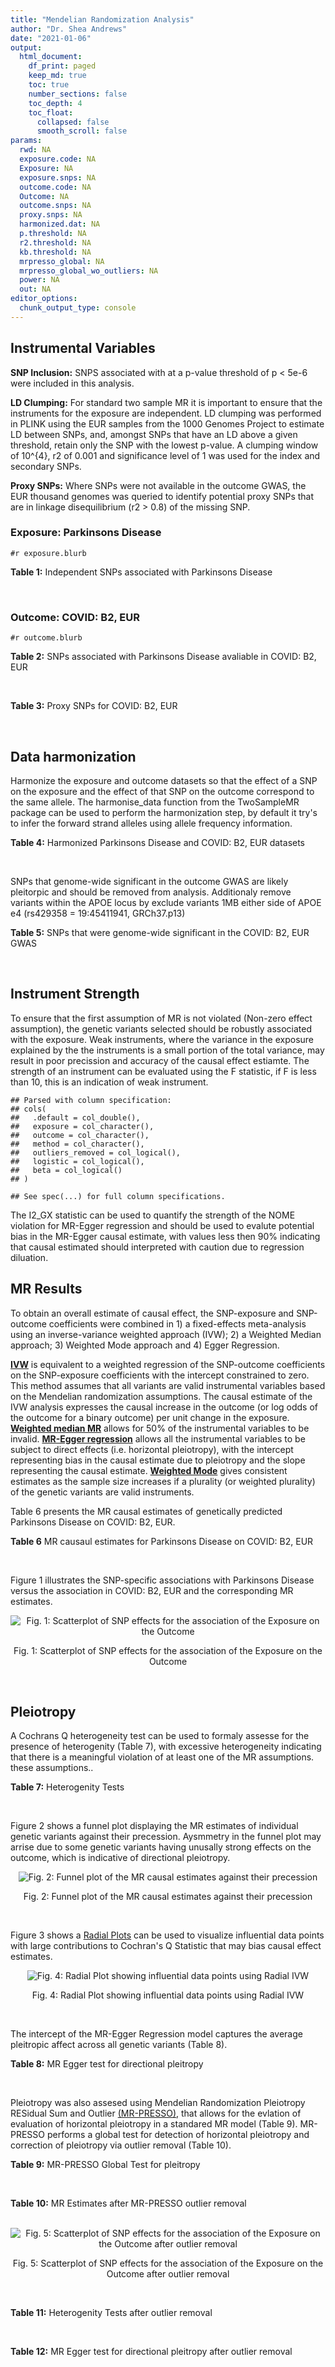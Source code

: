 ```yaml
---
title: "Mendelian Randomization Analysis"
author: "Dr. Shea Andrews"
date: "2021-01-06"
output:
  html_document:
    df_print: paged
    keep_md: true
    toc: true
    number_sections: false
    toc_depth: 4
    toc_float:
      collapsed: false
      smooth_scroll: false
params:
  rwd: NA
  exposure.code: NA
  Exposure: NA
  exposure.snps: NA
  outcome.code: NA
  Outcome: NA
  outcome.snps: NA
  proxy.snps: NA
  harmonized.dat: NA
  p.threshold: NA
  r2.threshold: NA
  kb.threshold: NA
  mrpresso_global: NA
  mrpresso_global_wo_outliers: NA
  power: NA
  out: NA
editor_options:
  chunk_output_type: console
---
```







## Instrumental Variables
**SNP Inclusion:** SNPS associated with at a p-value threshold of p < 5e-6 were included in this analysis.
<br>

**LD Clumping:** For standard two sample MR it is important to ensure that the instruments for the exposure are independent. LD clumping was performed in PLINK using the EUR samples from the 1000 Genomes Project to estimate LD between SNPs, and, amongst SNPs that have an LD above a given threshold, retain only the SNP with the lowest p-value. A clumping window of 10^{4}, r2 of 0.001 and significance level of 1 was used for the index and secondary SNPs.
<br>

**Proxy SNPs:** Where SNPs were not available in the outcome GWAS, the EUR thousand genomes was queried to identify potential proxy SNPs that are in linkage disequilibrium (r2 > 0.8) of the missing SNP.
<br>

### Exposure: Parkinsons Disease
`#r exposure.blurb`
<br>

**Table 1:** Independent SNPs associated with Parkinsons Disease
<div data-pagedtable="false">
  <script data-pagedtable-source type="application/json">
{"columns":[{"label":["SNP"],"name":[1],"type":["chr"],"align":["left"]},{"label":["CHROM"],"name":[2],"type":["dbl"],"align":["right"]},{"label":["POS"],"name":[3],"type":["dbl"],"align":["right"]},{"label":["REF"],"name":[4],"type":["chr"],"align":["left"]},{"label":["ALT"],"name":[5],"type":["chr"],"align":["left"]},{"label":["AF"],"name":[6],"type":["dbl"],"align":["right"]},{"label":["BETA"],"name":[7],"type":["dbl"],"align":["right"]},{"label":["SE"],"name":[8],"type":["dbl"],"align":["right"]},{"label":["Z"],"name":[9],"type":["dbl"],"align":["right"]},{"label":["P"],"name":[10],"type":["dbl"],"align":["right"]},{"label":["N"],"name":[11],"type":["dbl"],"align":["right"]},{"label":["TRAIT"],"name":[12],"type":["chr"],"align":["left"]}],"data":[{"1":"rs111972941","2":"1","3":"4823709","4":"A","5":"G","6":"0.0472","7":"0.2482","8":"0.0514","9":"4.828790","10":"1.375e-06","11":"468692","12":"parkinsons_disease"},{"1":"rs142660239","2":"1","3":"152283742","4":"G","5":"T","6":"0.0191","7":"-0.3772","8":"0.0779","9":"-4.842105","10":"1.283e-06","11":"27693","12":"parkinsons_disease"},{"1":"rs35749011","2":"1","3":"155135036","4":"G","5":"A","6":"0.0191","7":"0.7508","8":"0.0659","9":"11.393020","10":"5.022e-30","11":"482730","12":"parkinsons_disease"},{"1":"rs114797774","2":"1","3":"161468430","4":"C","5":"T","6":"0.0182","7":"0.3901","8":"0.0796","9":"4.900754","10":"9.426e-07","11":"482730","12":"parkinsons_disease"},{"1":"rs823106","2":"1","3":"205656453","4":"G","5":"C","6":"0.8488","7":"-0.1492","8":"0.0239","9":"-6.242678","10":"4.100e-10","11":"482730","12":"parkinsons_disease"},{"1":"rs61835654","2":"1","3":"226983330","4":"T","5":"C","6":"0.2300","7":"0.1032","8":"0.0216","9":"4.777780","10":"1.853e-06","11":"482730","12":"parkinsons_disease"},{"1":"rs112413063","2":"2","3":"29130587","4":"T","5":"C","6":"0.0637","7":"-0.1813","8":"0.0396","9":"-4.578280","10":"4.618e-06","11":"482730","12":"parkinsons_disease"},{"1":"rs73032517","2":"3","3":"18199602","4":"A","5":"G","6":"0.0295","7":"0.2706","8":"0.0558","9":"4.849460","10":"1.267e-06","11":"482730","12":"parkinsons_disease"},{"1":"rs6808178","2":"3","3":"28705690","4":"T","5":"C","6":"0.6228","7":"-0.0864","8":"0.0174","9":"-4.965520","10":"7.199e-07","11":"482730","12":"parkinsons_disease"},{"1":"rs9845968","2":"3","3":"46531144","4":"A","5":"G","6":"0.5157","7":"0.0842","8":"0.0175","9":"4.811430","10":"1.416e-06","11":"482730","12":"parkinsons_disease"},{"1":"rs4488803","2":"3","3":"58218352","4":"G","5":"A","6":"0.3746","7":"-0.1136","8":"0.0199","9":"-5.708543","10":"1.076e-08","11":"482730","12":"parkinsons_disease"},{"1":"rs9840232","2":"3","3":"151052362","4":"C","5":"T","6":"0.1766","7":"0.1157","8":"0.0233","9":"4.965665","10":"6.565e-07","11":"482730","12":"parkinsons_disease"},{"1":"rs34311866","2":"4","3":"951947","4":"T","5":"C","6":"0.1958","7":"0.2272","8":"0.0231","9":"9.835500","10":"7.974e-23","11":"482730","12":"parkinsons_disease"},{"1":"rs4698412","2":"4","3":"15737348","4":"G","5":"A","6":"0.5530","7":"0.1258","8":"0.0168","9":"7.488095","10":"7.049e-14","11":"482730","12":"parkinsons_disease"},{"1":"rs7695720","2":"4","3":"77183300","4":"A","5":"C","6":"0.2091","7":"-0.1255","8":"0.0208","9":"-6.033650","10":"1.528e-09","11":"482730","12":"parkinsons_disease"},{"1":"rs356203","2":"4","3":"90666041","4":"C","5":"T","6":"0.6169","7":"-0.2398","8":"0.0178","9":"-13.471910","10":"3.007e-41","11":"482730","12":"parkinsons_disease"},{"1":"rs75646569","2":"5","3":"60345424","4":"T","5":"G","6":"0.1117","7":"0.1916","8":"0.0266","9":"7.203010","10":"5.618e-13","11":"482730","12":"parkinsons_disease"},{"1":"rs4836108","2":"5","3":"124010261","4":"G","5":"A","6":"0.4795","7":"0.1094","8":"0.0225","9":"4.862222","10":"1.198e-06","11":"468692","12":"parkinsons_disease"},{"1":"rs35265698","2":"6","3":"32561334","4":"C","5":"G","6":"0.1547","7":"-0.2000","8":"0.0303","9":"-6.600660","10":"3.927e-11","11":"480593","12":"parkinsons_disease"},{"1":"rs41286192","2":"6","3":"133118216","4":"A","5":"G","6":"0.0308","7":"0.3164","8":"0.0670","9":"4.722390","10":"2.298e-06","11":"469486","12":"parkinsons_disease"},{"1":"rs858295","2":"7","3":"23245569","4":"A","5":"G","6":"0.3947","7":"-0.1039","8":"0.0176","9":"-5.903410","10":"3.831e-09","11":"482730","12":"parkinsons_disease"},{"1":"rs2949760","2":"7","3":"143210952","4":"G","5":"A","6":"0.3649","7":"0.0915","8":"0.0193","9":"4.740933","10":"1.998e-06","11":"482730","12":"parkinsons_disease"},{"1":"rs182621729","2":"7","3":"152417849","4":"C","5":"T","6":"0.0289","7":"0.3083","8":"0.0633","9":"4.870458","10":"1.113e-06","11":"480593","12":"parkinsons_disease"},{"1":"rs7818035","2":"8","3":"11328236","4":"G","5":"A","6":"0.0126","7":"-0.6930","8":"0.1429","9":"-4.849545","10":"1.244e-06","11":"13655","12":"parkinsons_disease"},{"1":"rs620490","2":"8","3":"16697579","4":"T","5":"G","6":"0.2762","7":"-0.1174","8":"0.0190","9":"-6.178950","10":"6.456e-10","11":"482730","12":"parkinsons_disease"},{"1":"rs2208485","2":"9","3":"17599212","4":"G","5":"A","6":"0.4150","7":"-0.0936","8":"0.0182","9":"-5.142857","10":"2.652e-07","11":"482730","12":"parkinsons_disease"},{"1":"rs10756905","2":"9","3":"17726888","4":"C","5":"T","6":"0.2409","7":"0.1011","8":"0.0196","9":"5.158163","10":"2.456e-07","11":"482730","12":"parkinsons_disease"},{"1":"rs144814361","2":"10","3":"121410917","4":"C","5":"T","6":"0.0174","7":"0.4411","8":"0.0680","9":"6.486765","10":"9.065e-11","11":"482730","12":"parkinsons_disease"},{"1":"rs10766301","2":"11","3":"16217413","4":"C","5":"T","6":"0.4104","7":"0.0907","8":"0.0192","9":"4.723958","10":"2.205e-06","11":"482730","12":"parkinsons_disease"},{"1":"rs28370649","2":"12","3":"40399149","4":"A","5":"G","6":"0.0272","7":"0.2836","8":"0.0547","9":"5.184640","10":"2.203e-07","11":"482730","12":"parkinsons_disease"},{"1":"rs75505347","2":"12","3":"40885549","4":"C","5":"T","6":"0.0195","7":"0.3917","8":"0.0674","9":"5.811573","10":"6.117e-09","11":"482730","12":"parkinsons_disease"},{"1":"rs79436216","2":"12","3":"64263528","4":"A","5":"G","6":"0.0351","7":"0.2816","8":"0.0603","9":"4.669980","10":"3.022e-06","11":"468692","12":"parkinsons_disease"},{"1":"rs10847864","2":"12","3":"123326598","4":"G","5":"T","6":"0.3625","7":"0.1274","8":"0.0179","9":"7.117318","10":"9.812e-13","11":"482730","12":"parkinsons_disease"},{"1":"rs4774417","2":"15","3":"61993702","4":"G","5":"A","6":"0.7397","7":"0.1052","8":"0.0192","9":"5.479167","10":"4.626e-08","11":"482730","12":"parkinsons_disease"},{"1":"rs12934900","2":"16","3":"30923602","4":"A","5":"T","6":"0.6571","7":"0.1215","8":"0.0184","9":"6.603260","10":"4.331e-11","11":"482730","12":"parkinsons_disease"},{"1":"rs12929797","2":"16","3":"52632944","4":"C","5":"T","6":"0.4285","7":"0.0820","8":"0.0170","9":"4.823529","10":"1.320e-06","11":"482730","12":"parkinsons_disease"},{"1":"rs34679758","2":"16","3":"71995427","4":"A","5":"G","6":"0.1216","7":"-0.1275","8":"0.0259","9":"-4.922780","10":"8.715e-07","11":"482730","12":"parkinsons_disease"},{"1":"rs4566208","2":"17","3":"16010920","4":"A","5":"G","6":"0.5659","7":"-0.0957","8":"0.0174","9":"-5.500000","10":"3.884e-08","11":"482730","12":"parkinsons_disease"},{"1":"rs58879558","2":"17","3":"44095467","4":"T","5":"C","6":"0.2229","7":"-0.2383","8":"0.0250","9":"-9.532000","10":"1.363e-21","11":"482730","12":"parkinsons_disease"},{"1":"rs847685","2":"17","3":"48200834","4":"G","5":"C","6":"0.2028","7":"-0.1483","8":"0.0293","9":"-5.061433","10":"3.983e-07","11":"468692","12":"parkinsons_disease"},{"1":"rs8080714","2":"17","3":"66272177","4":"T","5":"C","6":"0.3481","7":"-0.1016","8":"0.0208","9":"-4.884620","10":"1.029e-06","11":"480593","12":"parkinsons_disease"},{"1":"rs4588066","2":"18","3":"40672964","4":"G","5":"A","6":"0.3260","7":"0.1046","8":"0.0178","9":"5.876404","10":"4.453e-09","11":"482730","12":"parkinsons_disease"},{"1":"rs145217940","2":"18","3":"69621445","4":"T","5":"A","6":"0.0199","7":"0.4186","8":"0.0852","9":"4.913146","10":"8.909e-07","11":"468692","12":"parkinsons_disease"},{"1":"rs2295547","2":"20","3":"3172246","4":"A","5":"C","6":"0.3200","7":"-0.0894","8":"0.0182","9":"-4.912090","10":"8.768e-07","11":"482730","12":"parkinsons_disease"},{"1":"rs4810686","2":"20","3":"46408844","4":"C","5":"T","6":"0.5629","7":"0.0949","8":"0.0187","9":"5.074866","10":"3.697e-07","11":"482730","12":"parkinsons_disease"},{"1":"rs2248244","2":"21","3":"38852361","4":"G","5":"A","6":"0.2898","7":"0.1001","8":"0.0211","9":"4.744076","10":"2.005e-06","11":"482730","12":"parkinsons_disease"}],"options":{"columns":{"min":{},"max":[10]},"rows":{"min":[10],"max":[10]},"pages":{}}}
  </script>
</div>
<br>

### Outcome: COVID: B2, EUR
`#r outcome.blurb`
<br>

**Table 2:** SNPs associated with Parkinsons Disease avaliable in COVID: B2, EUR
<div data-pagedtable="false">
  <script data-pagedtable-source type="application/json">
{"columns":[{"label":["SNP"],"name":[1],"type":["chr"],"align":["left"]},{"label":["CHROM"],"name":[2],"type":["dbl"],"align":["right"]},{"label":["POS"],"name":[3],"type":["dbl"],"align":["right"]},{"label":["REF"],"name":[4],"type":["chr"],"align":["left"]},{"label":["ALT"],"name":[5],"type":["chr"],"align":["left"]},{"label":["AF"],"name":[6],"type":["dbl"],"align":["right"]},{"label":["BETA"],"name":[7],"type":["dbl"],"align":["right"]},{"label":["SE"],"name":[8],"type":["dbl"],"align":["right"]},{"label":["Z"],"name":[9],"type":["dbl"],"align":["right"]},{"label":["P"],"name":[10],"type":["dbl"],"align":["right"]},{"label":["N"],"name":[11],"type":["dbl"],"align":["right"]},{"label":["TRAIT"],"name":[12],"type":["chr"],"align":["left"]}],"data":[{"1":"rs111972941","2":"1","3":"4823709","4":"A","5":"G","6":"0.05055","7":"0.0185410","8":"0.045328","9":"0.40904077","10":"6.825e-01","11":"1877421","12":"COVID_B2__EUR"},{"1":"rs142660239","2":"1","3":"152283742","4":"G","5":"T","6":"0.02283","7":"-0.0614550","8":"0.085809","9":"-0.71618362","10":"4.739e-01","11":"1856612","12":"COVID_B2__EUR"},{"1":"rs35749011","2":"1","3":"155135036","4":"G","5":"A","6":"0.01338","7":"0.0111360","8":"0.086834","9":"0.12824470","10":"8.980e-01","11":"1622554","12":"COVID_B2__EUR"},{"1":"rs114797774","2":"1","3":"161468430","4":"C","5":"T","6":"0.02117","7":"-0.0655350","8":"0.082949","9":"-0.79006377","10":"4.295e-01","11":"1579092","12":"COVID_B2__EUR"},{"1":"rs823106","2":"1","3":"205656453","4":"G","5":"C","6":"0.86350","7":"-0.0326530","8":"0.024407","9":"-1.33785389","10":"1.810e-01","11":"1887477","12":"COVID_B2__EUR"},{"1":"rs61835654","2":"1","3":"226983330","4":"T","5":"C","6":"0.21080","7":"0.0305850","8":"0.023927","9":"1.27826305","10":"2.012e-01","11":"1636094","12":"COVID_B2__EUR"},{"1":"rs112413063","2":"2","3":"29130587","4":"T","5":"C","6":"0.06757","7":"-0.0524530","8":"0.037002","9":"-1.41757202","10":"1.563e-01","11":"1887477","12":"COVID_B2__EUR"},{"1":"rs73032517","2":"3","3":"18199602","4":"A","5":"G","6":"0.03808","7":"-0.0209480","8":"0.053760","9":"-0.38965774","10":"6.968e-01","11":"1884262","12":"COVID_B2__EUR"},{"1":"rs6808178","2":"3","3":"28705690","4":"T","5":"C","6":"0.60700","7":"-0.0172250","8":"0.020413","9":"-0.84382501","10":"3.988e-01","11":"1874805","12":"COVID_B2__EUR"},{"1":"rs9845968","2":"3","3":"46531144","4":"A","5":"G","6":"0.54060","7":"0.0392970","8":"0.017575","9":"2.23596017","10":"2.535e-02","11":"1886864","12":"COVID_B2__EUR"},{"1":"rs4488803","2":"3","3":"58218352","4":"G","5":"A","6":"0.40440","7":"0.0097754","8":"0.019801","9":"0.49368214","10":"6.215e-01","11":"1876800","12":"COVID_B2__EUR"},{"1":"rs9840232","2":"3","3":"151052362","4":"C","5":"T","6":"0.16890","7":"0.0233240","8":"0.023071","9":"1.01096615","10":"3.120e-01","11":"1887477","12":"COVID_B2__EUR"},{"1":"rs34311866","2":"4","3":"951947","4":"T","5":"C","6":"0.19460","7":"0.0389630","8":"0.022932","9":"1.69906681","10":"8.931e-02","11":"1887477","12":"COVID_B2__EUR"},{"1":"rs4698412","2":"4","3":"15737348","4":"G","5":"A","6":"0.55290","7":"0.0057730","8":"0.017627","9":"0.32750894","10":"7.433e-01","11":"1886856","12":"COVID_B2__EUR"},{"1":"rs7695720","2":"4","3":"77183300","4":"A","5":"C","6":"0.20840","7":"-0.0599360","8":"0.023811","9":"-2.51715594","10":"1.183e-02","11":"1876808","12":"COVID_B2__EUR"},{"1":"rs356203","2":"4","3":"90666041","4":"C","5":"T","6":"0.63270","7":"0.0064944","8":"0.018109","9":"0.35862831","10":"7.199e-01","11":"1886864","12":"COVID_B2__EUR"},{"1":"rs75646569","2":"5","3":"60345424","4":"T","5":"G","6":"0.10590","7":"0.0099916","8":"0.028058","9":"0.35610521","10":"7.218e-01","11":"1887477","12":"COVID_B2__EUR"},{"1":"rs4836108","2":"5","3":"124010261","4":"G","5":"A","6":"0.48540","7":"0.0029095","8":"0.019426","9":"0.14977350","10":"8.809e-01","11":"1876800","12":"COVID_B2__EUR"},{"1":"rs35265698","2":"6","3":"32561334","4":"C","5":"G","6":"0.17170","7":"-0.0489400","8":"0.024439","9":"-2.00253693","10":"4.523e-02","11":"1691048","12":"COVID_B2__EUR"},{"1":"rs41286192","2":"6","3":"133118216","4":"A","5":"G","6":"0.03262","7":"-0.0050638","8":"0.051295","9":"-0.09871917","10":"9.214e-01","11":"1887477","12":"COVID_B2__EUR"},{"1":"rs858295","2":"7","3":"23245569","4":"A","5":"G","6":"0.39270","7":"-0.0072670","8":"0.017991","9":"-0.40392418","10":"6.863e-01","11":"1886856","12":"COVID_B2__EUR"},{"1":"rs2949760","2":"7","3":"143210952","4":"G","5":"A","6":"0.33290","7":"-0.0154960","8":"0.018983","9":"-0.81630933","10":"4.143e-01","11":"1884240","12":"COVID_B2__EUR"},{"1":"rs182621729","2":"7","3":"152417849","4":"C","5":"T","6":"0.02516","7":"-0.0067451","8":"0.054833","9":"-0.12301169","10":"9.021e-01","11":"1613066","12":"COVID_B2__EUR"},{"1":"rs7818035","2":"8","3":"11328236","4":"G","5":"A","6":"0.01094","7":"0.2549800","8":"0.102810","9":"2.48010894","10":"1.314e-02","11":"1869188","12":"COVID_B2__EUR"},{"1":"rs620490","2":"8","3":"16697579","4":"T","5":"G","6":"0.29150","7":"-0.0193390","8":"0.019639","9":"-0.98472427","10":"3.248e-01","11":"1886243","12":"COVID_B2__EUR"},{"1":"rs2208485","2":"9","3":"17599212","4":"G","5":"A","6":"0.41670","7":"-0.0335210","8":"0.019729","9":"-1.69907243","10":"8.930e-02","11":"1876800","12":"COVID_B2__EUR"},{"1":"rs10756905","2":"9","3":"17726888","4":"C","5":"T","6":"0.24220","7":"-0.0351750","8":"0.021108","9":"-1.66642979","10":"9.563e-02","11":"1869262","12":"COVID_B2__EUR"},{"1":"rs144814361","2":"10","3":"121410917","4":"C","5":"T","6":"0.01592","7":"-0.0808550","8":"0.084100","9":"-0.96141498","10":"3.363e-01","11":"1855024","12":"COVID_B2__EUR"},{"1":"rs10766301","2":"11","3":"16217413","4":"C","5":"T","6":"0.42430","7":"-0.0068424","8":"0.020612","9":"-0.33196196","10":"7.399e-01","11":"1873571","12":"COVID_B2__EUR"},{"1":"rs28370649","2":"12","3":"40399149","4":"A","5":"G","6":"0.01799","7":"0.0031598","8":"0.060515","9":"0.05221515","10":"9.584e-01","11":"1884875","12":"COVID_B2__EUR"},{"1":"rs75505347","2":"12","3":"40885549","4":"C","5":"T","6":"0.01889","7":"0.0380910","8":"0.064221","9":"0.59312374","10":"5.531e-01","11":"1886864","12":"COVID_B2__EUR"},{"1":"rs79436216","2":"12","3":"64263528","4":"A","5":"G","6":"0.03519","7":"-0.0874140","8":"0.054322","9":"-1.60918228","10":"1.076e-01","11":"1876800","12":"COVID_B2__EUR"},{"1":"rs10847864","2":"12","3":"123326598","4":"G","5":"T","6":"0.33920","7":"0.0045924","8":"0.022641","9":"0.20283556","10":"8.393e-01","11":"1582179","12":"COVID_B2__EUR"},{"1":"rs4774417","2":"15","3":"61993702","4":"G","5":"A","6":"0.70880","7":"0.0210650","8":"0.022240","9":"0.94716727","10":"3.435e-01","11":"1874805","12":"COVID_B2__EUR"},{"1":"rs12934900","2":"16","3":"30923602","4":"A","5":"T","6":"0.63320","7":"0.0040067","8":"0.019949","9":"0.20084716","10":"8.408e-01","11":"1877421","12":"COVID_B2__EUR"},{"1":"rs12929797","2":"16","3":"52632944","4":"C","5":"T","6":"0.40290","7":"-0.0277070","8":"0.018168","9":"-1.52504403","10":"1.272e-01","11":"1884861","12":"COVID_B2__EUR"},{"1":"rs34679758","2":"16","3":"71995427","4":"A","5":"G","6":"0.11590","7":"0.0152040","8":"0.027020","9":"0.56269430","10":"5.736e-01","11":"1887477","12":"COVID_B2__EUR"},{"1":"rs4566208","2":"17","3":"16010920","4":"A","5":"G","6":"0.55460","7":"0.0278890","8":"0.019047","9":"1.46422009","10":"1.431e-01","11":"1203832","12":"COVID_B2__EUR"},{"1":"rs58879558","2":"17","3":"44095467","4":"T","5":"C","6":"0.21360","7":"-0.1049800","8":"0.020966","9":"-5.00715444","10":"5.525e-07","11":"1648766","12":"COVID_B2__EUR"},{"1":"rs847685","2":"17","3":"48200834","4":"G","5":"C","6":"0.20200","7":"0.0335970","8":"0.024164","9":"1.39037411","10":"1.644e-01","11":"1876800","12":"COVID_B2__EUR"},{"1":"rs8080714","2":"17","3":"66272177","4":"T","5":"C","6":"0.33650","7":"0.0077379","8":"0.020201","9":"0.38304539","10":"7.017e-01","11":"1876800","12":"COVID_B2__EUR"},{"1":"rs4588066","2":"18","3":"40672964","4":"G","5":"A","6":"0.33040","7":"-0.0135260","8":"0.018646","9":"-0.72541028","10":"4.682e-01","11":"1887477","12":"COVID_B2__EUR"},{"1":"rs145217940","2":"18","3":"69621445","4":"T","5":"A","6":"0.01776","7":"-0.0774560","8":"0.071053","9":"-1.09011583","10":"2.757e-01","11":"1875287","12":"COVID_B2__EUR"},{"1":"rs2295547","2":"20","3":"3172246","4":"A","5":"C","6":"0.31650","7":"0.0145750","8":"0.022825","9":"0.63855422","10":"5.231e-01","11":"1584795","12":"COVID_B2__EUR"},{"1":"rs4810686","2":"20","3":"46408844","4":"C","5":"T","6":"0.55570","7":"0.0094557","8":"0.019592","9":"0.48263067","10":"6.294e-01","11":"1876800","12":"COVID_B2__EUR"},{"1":"rs2248244","2":"21","3":"38852361","4":"G","5":"A","6":"0.29240","7":"0.0260970","8":"0.020203","9":"1.29173885","10":"1.965e-01","11":"1884240","12":"COVID_B2__EUR"}],"options":{"columns":{"min":{},"max":[10]},"rows":{"min":[10],"max":[10]},"pages":{}}}
  </script>
</div>
<br>

**Table 3:** Proxy SNPs for COVID: B2, EUR
<div data-pagedtable="false">
  <script data-pagedtable-source type="application/json">
{"columns":[{"label":["proxy.outcome"],"name":[1],"type":["lgl"],"align":["right"]},{"label":["target_snp"],"name":[2],"type":["lgl"],"align":["right"]},{"label":["proxy_snp"],"name":[3],"type":["lgl"],"align":["right"]},{"label":["ld.r2"],"name":[4],"type":["lgl"],"align":["right"]},{"label":["Dprime"],"name":[5],"type":["lgl"],"align":["right"]},{"label":["ref.proxy"],"name":[6],"type":["lgl"],"align":["right"]},{"label":["alt.proxy"],"name":[7],"type":["lgl"],"align":["right"]},{"label":["CHROM"],"name":[8],"type":["lgl"],"align":["right"]},{"label":["POS"],"name":[9],"type":["lgl"],"align":["right"]},{"label":["ALT.proxy"],"name":[10],"type":["lgl"],"align":["right"]},{"label":["REF.proxy"],"name":[11],"type":["lgl"],"align":["right"]},{"label":["AF"],"name":[12],"type":["lgl"],"align":["right"]},{"label":["BETA"],"name":[13],"type":["lgl"],"align":["right"]},{"label":["SE"],"name":[14],"type":["lgl"],"align":["right"]},{"label":["P"],"name":[15],"type":["lgl"],"align":["right"]},{"label":["N"],"name":[16],"type":["lgl"],"align":["right"]},{"label":["ref"],"name":[17],"type":["lgl"],"align":["right"]},{"label":["alt"],"name":[18],"type":["lgl"],"align":["right"]},{"label":["ALT"],"name":[19],"type":["lgl"],"align":["right"]},{"label":["REF"],"name":[20],"type":["lgl"],"align":["right"]},{"label":["PHASE"],"name":[21],"type":["lgl"],"align":["right"]}],"data":[{"1":"NA","2":"NA","3":"NA","4":"NA","5":"NA","6":"NA","7":"NA","8":"NA","9":"NA","10":"NA","11":"NA","12":"NA","13":"NA","14":"NA","15":"NA","16":"NA","17":"NA","18":"NA","19":"NA","20":"NA","21":"NA"}],"options":{"columns":{"min":{},"max":[10]},"rows":{"min":[10],"max":[10]},"pages":{}}}
  </script>
</div>
<br>

## Data harmonization
Harmonize the exposure and outcome datasets so that the effect of a SNP on the exposure and the effect of that SNP on the outcome correspond to the same allele. The harmonise_data function from the TwoSampleMR package can be used to perform the harmonization step, by default it try's to infer the forward strand alleles using allele frequency information.
<br>

**Table 4:** Harmonized Parkinsons Disease and COVID: B2, EUR datasets
<div data-pagedtable="false">
  <script data-pagedtable-source type="application/json">
{"columns":[{"label":["SNP"],"name":[1],"type":["chr"],"align":["left"]},{"label":["effect_allele.exposure"],"name":[2],"type":["chr"],"align":["left"]},{"label":["other_allele.exposure"],"name":[3],"type":["chr"],"align":["left"]},{"label":["effect_allele.outcome"],"name":[4],"type":["chr"],"align":["left"]},{"label":["other_allele.outcome"],"name":[5],"type":["chr"],"align":["left"]},{"label":["beta.exposure"],"name":[6],"type":["dbl"],"align":["right"]},{"label":["beta.outcome"],"name":[7],"type":["dbl"],"align":["right"]},{"label":["eaf.exposure"],"name":[8],"type":["dbl"],"align":["right"]},{"label":["eaf.outcome"],"name":[9],"type":["dbl"],"align":["right"]},{"label":["remove"],"name":[10],"type":["lgl"],"align":["right"]},{"label":["palindromic"],"name":[11],"type":["lgl"],"align":["right"]},{"label":["ambiguous"],"name":[12],"type":["lgl"],"align":["right"]},{"label":["id.outcome"],"name":[13],"type":["chr"],"align":["left"]},{"label":["chr.outcome"],"name":[14],"type":["dbl"],"align":["right"]},{"label":["pos.outcome"],"name":[15],"type":["dbl"],"align":["right"]},{"label":["se.outcome"],"name":[16],"type":["dbl"],"align":["right"]},{"label":["z.outcome"],"name":[17],"type":["dbl"],"align":["right"]},{"label":["pval.outcome"],"name":[18],"type":["dbl"],"align":["right"]},{"label":["samplesize.outcome"],"name":[19],"type":["dbl"],"align":["right"]},{"label":["outcome"],"name":[20],"type":["chr"],"align":["left"]},{"label":["mr_keep.outcome"],"name":[21],"type":["lgl"],"align":["right"]},{"label":["pval_origin.outcome"],"name":[22],"type":["chr"],"align":["left"]},{"label":["chr.exposure"],"name":[23],"type":["dbl"],"align":["right"]},{"label":["pos.exposure"],"name":[24],"type":["dbl"],"align":["right"]},{"label":["se.exposure"],"name":[25],"type":["dbl"],"align":["right"]},{"label":["z.exposure"],"name":[26],"type":["dbl"],"align":["right"]},{"label":["pval.exposure"],"name":[27],"type":["dbl"],"align":["right"]},{"label":["samplesize.exposure"],"name":[28],"type":["dbl"],"align":["right"]},{"label":["exposure"],"name":[29],"type":["chr"],"align":["left"]},{"label":["mr_keep.exposure"],"name":[30],"type":["lgl"],"align":["right"]},{"label":["pval_origin.exposure"],"name":[31],"type":["chr"],"align":["left"]},{"label":["id.exposure"],"name":[32],"type":["chr"],"align":["left"]},{"label":["action"],"name":[33],"type":["dbl"],"align":["right"]},{"label":["mr_keep"],"name":[34],"type":["lgl"],"align":["right"]},{"label":["pt"],"name":[35],"type":["dbl"],"align":["right"]},{"label":["pleitropy_keep"],"name":[36],"type":["lgl"],"align":["right"]},{"label":["mrpresso_RSSobs"],"name":[37],"type":["dbl"],"align":["right"]},{"label":["mrpresso_pval"],"name":[38],"type":["chr"],"align":["left"]},{"label":["mrpresso_keep"],"name":[39],"type":["lgl"],"align":["right"]}],"data":[{"1":"rs10756905","2":"T","3":"C","4":"T","5":"C","6":"0.1011","7":"-0.0351750","8":"0.2409","9":"0.24220","10":"FALSE","11":"FALSE","12":"FALSE","13":"flik1a","14":"9","15":"17726888","16":"0.021108","17":"-1.66642979","18":"9.563e-02","19":"1869262","20":"covidhgi2020B2v5alleur","21":"TRUE","22":"reported","23":"9","24":"17726888","25":"0.0196","26":"5.158163","27":"2.456e-07","28":"482730","29":"Nalls2019pd","30":"TRUE","31":"reported","32":"93gfbZ","33":"2","34":"TRUE","35":"5e-06","36":"TRUE","37":"1.697531e-03","38":"1","39":"TRUE"},{"1":"rs10766301","2":"T","3":"C","4":"T","5":"C","6":"0.0907","7":"-0.0068424","8":"0.4104","9":"0.42430","10":"FALSE","11":"FALSE","12":"FALSE","13":"flik1a","14":"11","15":"16217413","16":"0.020612","17":"-0.33196196","18":"7.399e-01","19":"1873571","20":"covidhgi2020B2v5alleur","21":"TRUE","22":"reported","23":"11","24":"16217413","25":"0.0192","26":"4.723958","27":"2.205e-06","28":"482730","29":"Nalls2019pd","30":"TRUE","31":"reported","32":"93gfbZ","33":"2","34":"TRUE","35":"5e-06","36":"TRUE","37":"1.413313e-04","38":"1","39":"TRUE"},{"1":"rs10847864","2":"T","3":"G","4":"T","5":"G","6":"0.1274","7":"0.0045924","8":"0.3625","9":"0.33920","10":"FALSE","11":"FALSE","12":"FALSE","13":"flik1a","14":"12","15":"123326598","16":"0.022641","17":"0.20283556","18":"8.393e-01","19":"1582179","20":"covidhgi2020B2v5alleur","21":"TRUE","22":"reported","23":"12","24":"123326598","25":"0.0179","26":"7.117318","27":"9.812e-13","28":"482730","29":"Nalls2019pd","30":"TRUE","31":"reported","32":"93gfbZ","33":"2","34":"TRUE","35":"5e-06","36":"TRUE","37":"5.522538e-06","38":"1","39":"TRUE"},{"1":"rs111972941","2":"G","3":"A","4":"G","5":"A","6":"0.2482","7":"0.0185410","8":"0.0472","9":"0.05055","10":"FALSE","11":"FALSE","12":"FALSE","13":"flik1a","14":"1","15":"4823709","16":"0.045328","17":"0.40904077","18":"6.825e-01","19":"1877421","20":"covidhgi2020B2v5alleur","21":"TRUE","22":"reported","23":"1","24":"4823709","25":"0.0514","26":"4.828790","27":"1.375e-06","28":"468692","29":"Nalls2019pd","30":"TRUE","31":"reported","32":"93gfbZ","33":"2","34":"TRUE","35":"5e-06","36":"TRUE","37":"2.694830e-05","38":"1","39":"TRUE"},{"1":"rs112413063","2":"C","3":"T","4":"C","5":"T","6":"-0.1813","7":"-0.0524530","8":"0.0637","9":"0.06757","10":"FALSE","11":"FALSE","12":"FALSE","13":"flik1a","14":"2","15":"29130587","16":"0.037002","17":"-1.41757202","18":"1.563e-01","19":"1887477","20":"covidhgi2020B2v5alleur","21":"TRUE","22":"reported","23":"2","24":"29130587","25":"0.0396","26":"-4.578280","27":"4.618e-06","28":"482730","29":"Nalls2019pd","30":"TRUE","31":"reported","32":"93gfbZ","33":"2","34":"TRUE","35":"5e-06","36":"TRUE","37":"1.869757e-03","38":"1","39":"TRUE"},{"1":"rs114797774","2":"T","3":"C","4":"T","5":"C","6":"0.3901","7":"-0.0655350","8":"0.0182","9":"0.02117","10":"FALSE","11":"FALSE","12":"FALSE","13":"flik1a","14":"1","15":"161468430","16":"0.082949","17":"-0.79006377","18":"4.295e-01","19":"1579092","20":"covidhgi2020B2v5alleur","21":"TRUE","22":"reported","23":"1","24":"161468430","25":"0.0796","26":"4.900754","27":"9.426e-07","28":"482730","29":"Nalls2019pd","30":"TRUE","31":"reported","32":"93gfbZ","33":"2","34":"TRUE","35":"5e-06","36":"TRUE","37":"7.707505e-03","38":"1","39":"TRUE"},{"1":"rs12929797","2":"T","3":"C","4":"T","5":"C","6":"0.0820","7":"-0.0277070","8":"0.4285","9":"0.40290","10":"FALSE","11":"FALSE","12":"FALSE","13":"flik1a","14":"16","15":"52632944","16":"0.018168","17":"-1.52504403","18":"1.272e-01","19":"1884861","20":"covidhgi2020B2v5alleur","21":"TRUE","22":"reported","23":"16","24":"52632944","25":"0.0170","26":"4.823529","27":"1.320e-06","28":"482730","29":"Nalls2019pd","30":"TRUE","31":"reported","32":"93gfbZ","33":"2","34":"TRUE","35":"5e-06","36":"TRUE","37":"1.058465e-03","38":"1","39":"TRUE"},{"1":"rs12934900","2":"T","3":"A","4":"T","5":"A","6":"0.1215","7":"0.0040067","8":"0.6571","9":"0.63320","10":"FALSE","11":"TRUE","12":"FALSE","13":"flik1a","14":"16","15":"30923602","16":"0.019949","17":"0.20084716","18":"8.408e-01","19":"1877421","20":"covidhgi2020B2v5alleur","21":"TRUE","22":"reported","23":"16","24":"30923602","25":"0.0184","26":"6.603260","27":"4.331e-11","28":"482730","29":"Nalls2019pd","30":"TRUE","31":"reported","32":"93gfbZ","33":"2","34":"TRUE","35":"5e-06","36":"TRUE","37":"6.915357e-06","38":"1","39":"TRUE"},{"1":"rs142660239","2":"T","3":"G","4":"T","5":"G","6":"-0.3772","7":"-0.0614550","8":"0.0191","9":"0.02283","10":"FALSE","11":"FALSE","12":"FALSE","13":"flik1a","14":"1","15":"152283742","16":"0.085809","17":"-0.71618362","18":"4.739e-01","19":"1856612","20":"covidhgi2020B2v5alleur","21":"TRUE","22":"reported","23":"1","24":"152283742","25":"0.0779","26":"-4.842105","27":"1.283e-06","28":"27693","29":"Nalls2019pd","30":"TRUE","31":"reported","32":"93gfbZ","33":"2","34":"TRUE","35":"5e-06","36":"TRUE","37":"1.721954e-03","38":"1","39":"TRUE"},{"1":"rs144814361","2":"T","3":"C","4":"T","5":"C","6":"0.4411","7":"-0.0808550","8":"0.0174","9":"0.01592","10":"FALSE","11":"FALSE","12":"FALSE","13":"flik1a","14":"10","15":"121410917","16":"0.084100","17":"-0.96141498","18":"3.363e-01","19":"1855024","20":"covidhgi2020B2v5alleur","21":"TRUE","22":"reported","23":"10","24":"121410917","25":"0.0680","26":"6.486765","27":"9.065e-11","28":"482730","29":"Nalls2019pd","30":"TRUE","31":"reported","32":"93gfbZ","33":"2","34":"TRUE","35":"5e-06","36":"TRUE","37":"1.133153e-02","38":"1","39":"TRUE"},{"1":"rs145217940","2":"A","3":"T","4":"A","5":"T","6":"0.4186","7":"-0.0774560","8":"0.0199","9":"0.01776","10":"FALSE","11":"TRUE","12":"FALSE","13":"flik1a","14":"18","15":"69621445","16":"0.071053","17":"-1.09011583","18":"2.757e-01","19":"1875287","20":"covidhgi2020B2v5alleur","21":"TRUE","22":"reported","23":"18","24":"69621445","25":"0.0852","26":"4.913146","27":"8.909e-07","28":"468692","29":"Nalls2019pd","30":"TRUE","31":"reported","32":"93gfbZ","33":"2","34":"TRUE","35":"5e-06","36":"TRUE","37":"1.044342e-02","38":"1","39":"TRUE"},{"1":"rs182621729","2":"T","3":"C","4":"T","5":"C","6":"0.3083","7":"-0.0067451","8":"0.0289","9":"0.02516","10":"FALSE","11":"FALSE","12":"FALSE","13":"flik1a","14":"7","15":"152417849","16":"0.054833","17":"-0.12301169","18":"9.021e-01","19":"1613066","20":"covidhgi2020B2v5alleur","21":"TRUE","22":"reported","23":"7","24":"152417849","25":"0.0633","26":"4.870458","27":"1.113e-06","28":"480593","29":"Nalls2019pd","30":"TRUE","31":"reported","32":"93gfbZ","33":"2","34":"TRUE","35":"5e-06","36":"TRUE","37":"5.702832e-04","38":"1","39":"TRUE"},{"1":"rs2208485","2":"A","3":"G","4":"A","5":"G","6":"-0.0936","7":"-0.0335210","8":"0.4150","9":"0.41670","10":"FALSE","11":"FALSE","12":"FALSE","13":"flik1a","14":"9","15":"17599212","16":"0.019729","17":"-1.69907243","18":"8.930e-02","19":"1876800","20":"covidhgi2020B2v5alleur","21":"TRUE","22":"reported","23":"9","24":"17599212","25":"0.0182","26":"-5.142857","27":"2.652e-07","28":"482730","29":"Nalls2019pd","30":"TRUE","31":"reported","32":"93gfbZ","33":"2","34":"TRUE","35":"5e-06","36":"TRUE","37":"8.312180e-04","38":"1","39":"TRUE"},{"1":"rs2248244","2":"A","3":"G","4":"A","5":"G","6":"0.1001","7":"0.0260970","8":"0.2898","9":"0.29240","10":"FALSE","11":"FALSE","12":"FALSE","13":"flik1a","14":"21","15":"38852361","16":"0.020203","17":"1.29173885","18":"1.965e-01","19":"1884240","20":"covidhgi2020B2v5alleur","21":"TRUE","22":"reported","23":"21","24":"38852361","25":"0.0211","26":"4.744076","27":"2.005e-06","28":"482730","29":"Nalls2019pd","30":"TRUE","31":"reported","32":"93gfbZ","33":"2","34":"TRUE","35":"5e-06","36":"TRUE","37":"4.400227e-04","38":"1","39":"TRUE"},{"1":"rs2295547","2":"C","3":"A","4":"C","5":"A","6":"-0.0894","7":"0.0145750","8":"0.3200","9":"0.31650","10":"FALSE","11":"FALSE","12":"FALSE","13":"flik1a","14":"20","15":"3172246","16":"0.022825","17":"0.63855422","18":"5.231e-01","19":"1584795","20":"covidhgi2020B2v5alleur","21":"TRUE","22":"reported","23":"20","24":"3172246","25":"0.0182","26":"-4.912090","27":"8.768e-07","28":"482730","29":"Nalls2019pd","30":"TRUE","31":"reported","32":"93gfbZ","33":"2","34":"TRUE","35":"5e-06","36":"TRUE","37":"3.838279e-04","38":"1","39":"TRUE"},{"1":"rs28370649","2":"G","3":"A","4":"G","5":"A","6":"0.2836","7":"0.0031598","8":"0.0272","9":"0.01799","10":"FALSE","11":"FALSE","12":"FALSE","13":"flik1a","14":"12","15":"40399149","16":"0.060515","17":"0.05221515","18":"9.584e-01","19":"1884875","20":"covidhgi2020B2v5alleur","21":"TRUE","22":"reported","23":"12","24":"40399149","25":"0.0547","26":"5.184640","27":"2.203e-07","28":"482730","29":"Nalls2019pd","30":"TRUE","31":"reported","32":"93gfbZ","33":"2","34":"TRUE","35":"5e-06","36":"TRUE","37":"1.526729e-04","38":"1","39":"TRUE"},{"1":"rs2949760","2":"A","3":"G","4":"A","5":"G","6":"0.0915","7":"-0.0154960","8":"0.3649","9":"0.33290","10":"FALSE","11":"FALSE","12":"FALSE","13":"flik1a","14":"7","15":"143210952","16":"0.018983","17":"-0.81630933","18":"4.143e-01","19":"1884240","20":"covidhgi2020B2v5alleur","21":"TRUE","22":"reported","23":"7","24":"143210952","25":"0.0193","26":"4.740933","27":"1.998e-06","28":"482730","29":"Nalls2019pd","30":"TRUE","31":"reported","32":"93gfbZ","33":"2","34":"TRUE","35":"5e-06","36":"TRUE","37":"4.298112e-04","38":"1","39":"TRUE"},{"1":"rs34311866","2":"C","3":"T","4":"C","5":"T","6":"0.2272","7":"0.0389630","8":"0.1958","9":"0.19460","10":"FALSE","11":"FALSE","12":"FALSE","13":"flik1a","14":"4","15":"951947","16":"0.022932","17":"1.69906681","18":"8.931e-02","19":"1887477","20":"covidhgi2020B2v5alleur","21":"TRUE","22":"reported","23":"4","24":"951947","25":"0.0231","26":"9.835500","27":"7.974e-23","28":"482730","29":"Nalls2019pd","30":"TRUE","31":"reported","32":"93gfbZ","33":"2","34":"TRUE","35":"5e-06","36":"TRUE","37":"7.996834e-04","38":"1","39":"TRUE"},{"1":"rs34679758","2":"G","3":"A","4":"G","5":"A","6":"-0.1275","7":"0.0152040","8":"0.1216","9":"0.11590","10":"FALSE","11":"FALSE","12":"FALSE","13":"flik1a","14":"16","15":"71995427","16":"0.027020","17":"0.56269430","18":"5.736e-01","19":"1887477","20":"covidhgi2020B2v5alleur","21":"TRUE","22":"reported","23":"16","24":"71995427","25":"0.0259","26":"-4.922780","27":"8.715e-07","28":"482730","29":"Nalls2019pd","30":"TRUE","31":"reported","32":"93gfbZ","33":"2","34":"TRUE","35":"5e-06","36":"TRUE","37":"5.017302e-04","38":"1","39":"TRUE"},{"1":"rs35265698","2":"G","3":"C","4":"G","5":"C","6":"-0.2000","7":"-0.0489400","8":"0.1547","9":"0.17170","10":"FALSE","11":"TRUE","12":"FALSE","13":"flik1a","14":"6","15":"32561334","16":"0.024439","17":"-2.00253693","18":"4.523e-02","19":"1691048","20":"covidhgi2020B2v5alleur","21":"TRUE","22":"reported","23":"6","24":"32561334","25":"0.0303","26":"-6.600660","27":"3.927e-11","28":"480593","29":"Nalls2019pd","30":"TRUE","31":"reported","32":"93gfbZ","33":"2","34":"TRUE","35":"5e-06","36":"TRUE","37":"1.572816e-03","38":"1","39":"TRUE"},{"1":"rs356203","2":"T","3":"C","4":"T","5":"C","6":"-0.2398","7":"0.0064944","8":"0.6169","9":"0.63270","10":"FALSE","11":"FALSE","12":"FALSE","13":"flik1a","14":"4","15":"90666041","16":"0.018109","17":"0.35862831","18":"7.199e-01","19":"1886864","20":"covidhgi2020B2v5alleur","21":"TRUE","22":"reported","23":"4","24":"90666041","25":"0.0178","26":"-13.471910","27":"3.007e-41","28":"482730","29":"Nalls2019pd","30":"TRUE","31":"reported","32":"93gfbZ","33":"2","34":"TRUE","35":"5e-06","36":"TRUE","37":"4.708701e-04","38":"1","39":"TRUE"},{"1":"rs35749011","2":"A","3":"G","4":"A","5":"G","6":"0.7508","7":"0.0111360","8":"0.0191","9":"0.01338","10":"FALSE","11":"FALSE","12":"FALSE","13":"flik1a","14":"1","15":"155135036","16":"0.086834","17":"0.12824470","18":"8.980e-01","19":"1622554","20":"covidhgi2020B2v5alleur","21":"TRUE","22":"reported","23":"1","24":"155135036","25":"0.0659","26":"11.393020","27":"5.022e-30","28":"482730","29":"Nalls2019pd","30":"TRUE","31":"reported","32":"93gfbZ","33":"2","34":"TRUE","35":"5e-06","36":"TRUE","37":"9.528079e-04","38":"1","39":"TRUE"},{"1":"rs41286192","2":"G","3":"A","4":"G","5":"A","6":"0.3164","7":"-0.0050638","8":"0.0308","9":"0.03262","10":"FALSE","11":"FALSE","12":"FALSE","13":"flik1a","14":"6","15":"133118216","16":"0.051295","17":"-0.09871917","18":"9.214e-01","19":"1887477","20":"covidhgi2020B2v5alleur","21":"TRUE","22":"reported","23":"6","24":"133118216","25":"0.0670","26":"4.722390","27":"2.298e-06","28":"469486","29":"Nalls2019pd","30":"TRUE","31":"reported","32":"93gfbZ","33":"2","34":"TRUE","35":"5e-06","36":"TRUE","37":"5.153533e-04","38":"1","39":"TRUE"},{"1":"rs4488803","2":"A","3":"G","4":"A","5":"G","6":"-0.1136","7":"0.0097754","8":"0.3746","9":"0.40440","10":"FALSE","11":"FALSE","12":"FALSE","13":"flik1a","14":"3","15":"58218352","16":"0.019801","17":"0.49368214","18":"6.215e-01","19":"1876800","20":"covidhgi2020B2v5alleur","21":"TRUE","22":"reported","23":"3","24":"58218352","25":"0.0199","26":"-5.708543","27":"1.076e-08","28":"482730","29":"Nalls2019pd","30":"TRUE","31":"reported","32":"93gfbZ","33":"2","34":"TRUE","35":"5e-06","36":"TRUE","37":"2.637006e-04","38":"1","39":"TRUE"},{"1":"rs4566208","2":"G","3":"A","4":"G","5":"A","6":"-0.0957","7":"0.0278890","8":"0.5659","9":"0.55460","10":"FALSE","11":"FALSE","12":"FALSE","13":"flik1a","14":"17","15":"16010920","16":"0.019047","17":"1.46422009","18":"1.431e-01","19":"1203832","20":"covidhgi2020B2v5alleur","21":"TRUE","22":"reported","23":"17","24":"16010920","25":"0.0174","26":"-5.500000","27":"3.884e-08","28":"482730","29":"Nalls2019pd","30":"TRUE","31":"reported","32":"93gfbZ","33":"2","34":"TRUE","35":"5e-06","36":"TRUE","37":"1.126651e-03","38":"1","39":"TRUE"},{"1":"rs4588066","2":"A","3":"G","4":"A","5":"G","6":"0.1046","7":"-0.0135260","8":"0.3260","9":"0.33040","10":"FALSE","11":"FALSE","12":"FALSE","13":"flik1a","14":"18","15":"40672964","16":"0.018646","17":"-0.72541028","18":"4.682e-01","19":"1887477","20":"covidhgi2020B2v5alleur","21":"TRUE","22":"reported","23":"18","24":"40672964","25":"0.0178","26":"5.876404","27":"4.453e-09","28":"482730","29":"Nalls2019pd","30":"TRUE","31":"reported","32":"93gfbZ","33":"2","34":"TRUE","35":"5e-06","36":"TRUE","37":"3.821701e-04","38":"1","39":"TRUE"},{"1":"rs4698412","2":"A","3":"G","4":"A","5":"G","6":"0.1258","7":"0.0057730","8":"0.5530","9":"0.55290","10":"FALSE","11":"FALSE","12":"FALSE","13":"flik1a","14":"4","15":"15737348","16":"0.017627","17":"0.32750894","18":"7.433e-01","19":"1886856","20":"covidhgi2020B2v5alleur","21":"TRUE","22":"reported","23":"4","24":"15737348","25":"0.0168","26":"7.488095","27":"7.049e-14","28":"482730","29":"Nalls2019pd","30":"TRUE","31":"reported","32":"93gfbZ","33":"2","34":"TRUE","35":"5e-06","36":"TRUE","37":"1.147442e-06","38":"1","39":"TRUE"},{"1":"rs4774417","2":"A","3":"G","4":"A","5":"G","6":"0.1052","7":"0.0210650","8":"0.7397","9":"0.70880","10":"FALSE","11":"FALSE","12":"FALSE","13":"flik1a","14":"15","15":"61993702","16":"0.022240","17":"0.94716727","18":"3.435e-01","19":"1874805","20":"covidhgi2020B2v5alleur","21":"TRUE","22":"reported","23":"15","24":"61993702","25":"0.0192","26":"5.479167","27":"4.626e-08","28":"482730","29":"Nalls2019pd","30":"TRUE","31":"reported","32":"93gfbZ","33":"2","34":"TRUE","35":"5e-06","36":"TRUE","37":"2.424683e-04","38":"1","39":"TRUE"},{"1":"rs4810686","2":"T","3":"C","4":"T","5":"C","6":"0.0949","7":"0.0094557","8":"0.5629","9":"0.55570","10":"FALSE","11":"FALSE","12":"FALSE","13":"flik1a","14":"20","15":"46408844","16":"0.019592","17":"0.48263067","18":"6.294e-01","19":"1876800","20":"covidhgi2020B2v5alleur","21":"TRUE","22":"reported","23":"20","24":"46408844","25":"0.0187","26":"5.074866","27":"3.697e-07","28":"482730","29":"Nalls2019pd","30":"TRUE","31":"reported","32":"93gfbZ","33":"2","34":"TRUE","35":"5e-06","36":"TRUE","37":"1.915408e-05","38":"1","39":"TRUE"},{"1":"rs4836108","2":"A","3":"G","4":"A","5":"G","6":"0.1094","7":"0.0029095","8":"0.4795","9":"0.48540","10":"FALSE","11":"FALSE","12":"FALSE","13":"flik1a","14":"5","15":"124010261","16":"0.019426","17":"0.14977350","18":"8.809e-01","19":"1876800","20":"covidhgi2020B2v5alleur","21":"TRUE","22":"reported","23":"5","24":"124010261","25":"0.0225","26":"4.862222","27":"1.198e-06","28":"468692","29":"Nalls2019pd","30":"TRUE","31":"reported","32":"93gfbZ","33":"2","34":"TRUE","35":"5e-06","36":"TRUE","37":"9.434643e-06","38":"1","39":"TRUE"},{"1":"rs58879558","2":"C","3":"T","4":"C","5":"T","6":"-0.2383","7":"-0.1049800","8":"0.2229","9":"0.21360","10":"FALSE","11":"FALSE","12":"FALSE","13":"flik1a","14":"17","15":"44095467","16":"0.020966","17":"-5.00715444","18":"5.525e-07","19":"1648766","20":"covidhgi2020B2v5alleur","21":"TRUE","22":"reported","23":"17","24":"44095467","25":"0.0250","26":"-9.532000","27":"1.363e-21","28":"482730","29":"Nalls2019pd","30":"TRUE","31":"reported","32":"93gfbZ","33":"2","34":"TRUE","35":"5e-06","36":"TRUE","37":"9.915972e-03","38":"<0.0046","39":"FALSE"},{"1":"rs61835654","2":"C","3":"T","4":"C","5":"T","6":"0.1032","7":"0.0305850","8":"0.2300","9":"0.21080","10":"FALSE","11":"FALSE","12":"FALSE","13":"flik1a","14":"1","15":"226983330","16":"0.023927","17":"1.27826305","18":"2.012e-01","19":"1636094","20":"covidhgi2020B2v5alleur","21":"TRUE","22":"reported","23":"1","24":"226983330","25":"0.0216","26":"4.777780","27":"1.853e-06","28":"482730","29":"Nalls2019pd","30":"TRUE","31":"reported","32":"93gfbZ","33":"2","34":"TRUE","35":"5e-06","36":"TRUE","37":"6.386075e-04","38":"1","39":"TRUE"},{"1":"rs620490","2":"G","3":"T","4":"G","5":"T","6":"-0.1174","7":"-0.0193390","8":"0.2762","9":"0.29150","10":"FALSE","11":"FALSE","12":"FALSE","13":"flik1a","14":"8","15":"16697579","16":"0.019639","17":"-0.98472427","18":"3.248e-01","19":"1886243","20":"covidhgi2020B2v5alleur","21":"TRUE","22":"reported","23":"8","24":"16697579","25":"0.0190","26":"-6.178950","27":"6.456e-10","28":"482730","29":"Nalls2019pd","30":"TRUE","31":"reported","32":"93gfbZ","33":"2","34":"TRUE","35":"5e-06","36":"TRUE","37":"1.757708e-04","38":"1","39":"TRUE"},{"1":"rs6808178","2":"C","3":"T","4":"C","5":"T","6":"-0.0864","7":"-0.0172250","8":"0.6228","9":"0.60700","10":"FALSE","11":"FALSE","12":"FALSE","13":"flik1a","14":"3","15":"28705690","16":"0.020413","17":"-0.84382501","18":"3.988e-01","19":"1874805","20":"covidhgi2020B2v5alleur","21":"TRUE","22":"reported","23":"3","24":"28705690","25":"0.0174","26":"-4.965520","27":"7.199e-07","28":"482730","29":"Nalls2019pd","30":"TRUE","31":"reported","32":"93gfbZ","33":"2","34":"TRUE","35":"5e-06","36":"TRUE","37":"1.607500e-04","38":"1","39":"TRUE"},{"1":"rs73032517","2":"G","3":"A","4":"G","5":"A","6":"0.2706","7":"-0.0209480","8":"0.0295","9":"0.03808","10":"FALSE","11":"FALSE","12":"FALSE","13":"flik1a","14":"3","15":"18199602","16":"0.053760","17":"-0.38965774","18":"6.968e-01","19":"1884262","20":"covidhgi2020B2v5alleur","21":"TRUE","22":"reported","23":"3","24":"18199602","25":"0.0558","26":"4.849460","27":"1.267e-06","28":"482730","29":"Nalls2019pd","30":"TRUE","31":"reported","32":"93gfbZ","33":"2","34":"TRUE","35":"5e-06","36":"TRUE","37":"1.305784e-03","38":"1","39":"TRUE"},{"1":"rs75505347","2":"T","3":"C","4":"T","5":"C","6":"0.3917","7":"0.0380910","8":"0.0195","9":"0.01889","10":"FALSE","11":"FALSE","12":"FALSE","13":"flik1a","14":"12","15":"40885549","16":"0.064221","17":"0.59312374","18":"5.531e-01","19":"1886864","20":"covidhgi2020B2v5alleur","21":"TRUE","22":"reported","23":"12","24":"40885549","25":"0.0674","26":"5.811573","27":"6.117e-09","28":"482730","29":"Nalls2019pd","30":"TRUE","31":"reported","32":"93gfbZ","33":"2","34":"TRUE","35":"5e-06","36":"TRUE","37":"2.976976e-04","38":"1","39":"TRUE"},{"1":"rs75646569","2":"G","3":"T","4":"G","5":"T","6":"0.1916","7":"0.0099916","8":"0.1117","9":"0.10590","10":"FALSE","11":"FALSE","12":"FALSE","13":"flik1a","14":"5","15":"60345424","16":"0.028058","17":"0.35610521","18":"7.218e-01","19":"1887477","20":"covidhgi2020B2v5alleur","21":"TRUE","22":"reported","23":"5","24":"60345424","25":"0.0266","26":"7.203010","27":"5.618e-13","28":"482730","29":"Nalls2019pd","30":"TRUE","31":"reported","32":"93gfbZ","33":"2","34":"TRUE","35":"5e-06","36":"TRUE","37":"1.558068e-07","38":"1","39":"TRUE"},{"1":"rs7695720","2":"C","3":"A","4":"C","5":"A","6":"-0.1255","7":"-0.0599360","8":"0.2091","9":"0.20840","10":"FALSE","11":"FALSE","12":"FALSE","13":"flik1a","14":"4","15":"77183300","16":"0.023811","17":"-2.51715594","18":"1.183e-02","19":"1876808","20":"covidhgi2020B2v5alleur","21":"TRUE","22":"reported","23":"4","24":"77183300","25":"0.0208","26":"-6.033650","27":"1.528e-09","28":"482730","29":"Nalls2019pd","30":"TRUE","31":"reported","32":"93gfbZ","33":"2","34":"TRUE","35":"5e-06","36":"TRUE","37":"2.917633e-03","38":"1","39":"TRUE"},{"1":"rs7818035","2":"A","3":"G","4":"A","5":"G","6":"-0.6930","7":"0.2549800","8":"0.0126","9":"0.01094","10":"FALSE","11":"FALSE","12":"FALSE","13":"flik1a","14":"8","15":"11328236","16":"0.102810","17":"2.48010894","18":"1.314e-02","19":"1869188","20":"covidhgi2020B2v5alleur","21":"TRUE","22":"reported","23":"8","24":"11328236","25":"0.1429","26":"-4.849545","27":"1.244e-06","28":"13655","29":"Nalls2019pd","30":"TRUE","31":"reported","32":"93gfbZ","33":"2","34":"TRUE","35":"5e-06","36":"TRUE","37":"9.028255e-02","38":"0.1058","39":"TRUE"},{"1":"rs79436216","2":"G","3":"A","4":"G","5":"A","6":"0.2816","7":"-0.0874140","8":"0.0351","9":"0.03519","10":"FALSE","11":"FALSE","12":"FALSE","13":"flik1a","14":"12","15":"64263528","16":"0.054322","17":"-1.60918228","18":"1.076e-01","19":"1876800","20":"covidhgi2020B2v5alleur","21":"TRUE","22":"reported","23":"12","24":"64263528","25":"0.0603","26":"4.669980","27":"3.022e-06","28":"468692","29":"Nalls2019pd","30":"TRUE","31":"reported","32":"93gfbZ","33":"2","34":"TRUE","35":"5e-06","36":"TRUE","37":"1.087810e-02","38":"1","39":"TRUE"},{"1":"rs8080714","2":"C","3":"T","4":"C","5":"T","6":"-0.1016","7":"0.0077379","8":"0.3481","9":"0.33650","10":"FALSE","11":"FALSE","12":"FALSE","13":"flik1a","14":"17","15":"66272177","16":"0.020201","17":"0.38304539","18":"7.017e-01","19":"1876800","20":"covidhgi2020B2v5alleur","21":"TRUE","22":"reported","23":"17","24":"66272177","25":"0.0208","26":"-4.884620","27":"1.029e-06","28":"480593","29":"Nalls2019pd","30":"TRUE","31":"reported","32":"93gfbZ","33":"2","34":"TRUE","35":"5e-06","36":"TRUE","37":"1.805811e-04","38":"1","39":"TRUE"},{"1":"rs823106","2":"C","3":"G","4":"C","5":"G","6":"-0.1492","7":"-0.0326530","8":"0.8488","9":"0.86350","10":"FALSE","11":"TRUE","12":"FALSE","13":"flik1a","14":"1","15":"205656453","16":"0.024407","17":"-1.33785389","18":"1.810e-01","19":"1887477","20":"covidhgi2020B2v5alleur","21":"TRUE","22":"reported","23":"1","24":"205656453","25":"0.0239","26":"-6.242678","27":"4.100e-10","28":"482730","29":"Nalls2019pd","30":"TRUE","31":"reported","32":"93gfbZ","33":"2","34":"TRUE","35":"5e-06","36":"TRUE","37":"6.310657e-04","38":"1","39":"TRUE"},{"1":"rs847685","2":"C","3":"G","4":"C","5":"G","6":"-0.1483","7":"0.0335970","8":"0.2028","9":"0.20200","10":"FALSE","11":"TRUE","12":"FALSE","13":"flik1a","14":"17","15":"48200834","16":"0.024164","17":"1.39037411","18":"1.644e-01","19":"1876800","20":"covidhgi2020B2v5alleur","21":"TRUE","22":"reported","23":"17","24":"48200834","25":"0.0293","26":"-5.061433","27":"3.983e-07","28":"468692","29":"Nalls2019pd","30":"TRUE","31":"reported","32":"93gfbZ","33":"2","34":"TRUE","35":"5e-06","36":"TRUE","37":"1.811599e-03","38":"1","39":"TRUE"},{"1":"rs858295","2":"G","3":"A","4":"G","5":"A","6":"-0.1039","7":"-0.0072670","8":"0.3947","9":"0.39270","10":"FALSE","11":"FALSE","12":"FALSE","13":"flik1a","14":"7","15":"23245569","16":"0.017991","17":"-0.40392418","18":"6.863e-01","19":"1886856","20":"covidhgi2020B2v5alleur","21":"TRUE","22":"reported","23":"7","24":"23245569","25":"0.0176","26":"-5.903410","27":"3.831e-09","28":"482730","29":"Nalls2019pd","30":"TRUE","31":"reported","32":"93gfbZ","33":"2","34":"TRUE","35":"5e-06","36":"TRUE","37":"2.799332e-06","38":"1","39":"TRUE"},{"1":"rs9840232","2":"T","3":"C","4":"T","5":"C","6":"0.1157","7":"0.0233240","8":"0.1766","9":"0.16890","10":"FALSE","11":"FALSE","12":"FALSE","13":"flik1a","14":"3","15":"151052362","16":"0.023071","17":"1.01096615","18":"3.120e-01","19":"1887477","20":"covidhgi2020B2v5alleur","21":"TRUE","22":"reported","23":"3","24":"151052362","25":"0.0233","26":"4.965665","27":"6.565e-07","28":"482730","29":"Nalls2019pd","30":"TRUE","31":"reported","32":"93gfbZ","33":"2","34":"TRUE","35":"5e-06","36":"TRUE","37":"2.997240e-04","38":"1","39":"TRUE"},{"1":"rs9845968","2":"G","3":"A","4":"G","5":"A","6":"0.0842","7":"0.0392970","8":"0.5157","9":"0.54060","10":"FALSE","11":"FALSE","12":"FALSE","13":"flik1a","14":"3","15":"46531144","16":"0.017575","17":"2.23596017","18":"2.535e-02","19":"1886864","20":"covidhgi2020B2v5alleur","21":"TRUE","22":"reported","23":"3","24":"46531144","25":"0.0175","26":"4.811430","27":"1.416e-06","28":"482730","29":"Nalls2019pd","30":"TRUE","31":"reported","32":"93gfbZ","33":"2","34":"TRUE","35":"5e-06","36":"TRUE","37":"1.239656e-03","38":"1","39":"TRUE"}],"options":{"columns":{"min":{},"max":[10]},"rows":{"min":[10],"max":[10]},"pages":{}}}
  </script>
</div>
<br>

SNPs that genome-wide significant in the outcome GWAS are likely pleitorpic and should be removed from analysis. Additionaly remove variants within the APOE locus by exclude variants 1MB either side of APOE e4 (rs429358 = 19:45411941, GRCh37.p13)
<br>


**Table 5:** SNPs that were genome-wide significant in the COVID: B2, EUR GWAS
<div data-pagedtable="false">
  <script data-pagedtable-source type="application/json">
{"columns":[{"label":["SNP"],"name":[1],"type":["chr"],"align":["left"]},{"label":["chr.outcome"],"name":[2],"type":["dbl"],"align":["right"]},{"label":["pos.outcome"],"name":[3],"type":["dbl"],"align":["right"]},{"label":["pval.exposure"],"name":[4],"type":["dbl"],"align":["right"]},{"label":["pval.outcome"],"name":[5],"type":["dbl"],"align":["right"]}],"data":[],"options":{"columns":{"min":{},"max":[10]},"rows":{"min":[10],"max":[10]},"pages":{}}}
  </script>
</div>
<br>


## Instrument Strength
To ensure that the first assumption of MR is not violated (Non-zero effect assumption), the genetic variants selected should be robustly associated with the exposure. Weak instruments, where the variance in the exposure explained by the the instruments is a small portion of the total variance, may result in poor precission and accuracy of the causal effect estiamte. The strength of an instrument can be evaluated using the F statistic, if F is less than 10, this is an indication of weak instrument.


```
## Parsed with column specification:
## cols(
##   .default = col_double(),
##   exposure = col_character(),
##   outcome = col_character(),
##   method = col_character(),
##   outliers_removed = col_logical(),
##   logistic = col_logical(),
##   beta = col_logical()
## )
```

```
## See spec(...) for full column specifications.
```

<div data-pagedtable="false">
  <script data-pagedtable-source type="application/json">
{"columns":[{"label":["outliers_removed"],"name":[1],"type":["lgl"],"align":["right"]},{"label":["pve.exposure"],"name":[2],"type":["dbl"],"align":["right"]},{"label":["F"],"name":[3],"type":["dbl"],"align":["right"]},{"label":["Alpha"],"name":[4],"type":["dbl"],"align":["right"]},{"label":["NCP"],"name":[5],"type":["dbl"],"align":["right"]},{"label":["Power"],"name":[6],"type":["dbl"],"align":["right"]}],"data":[{"1":"FALSE","2":"0.001180821","3":"37.88362","4":"0.05","5":"26.032049","6":"0.9991616"},{"1":"TRUE","2":"0.001118898","3":"36.69244","4":"0.05","5":"3.877793","6":"0.5037317"}],"options":{"columns":{"min":{},"max":[10]},"rows":{"min":[10],"max":[10]},"pages":{}}}
  </script>
</div>

The I2_GX statistic can be used to quantify the strength of the NOME violation for MR-Egger regression and should be used to evalute potential bias in the MR-Egger causal estimate, with values less then 90% indicating that causal estimated should interpreted with caution due to regression diluation.

<div data-pagedtable="false">
  <script data-pagedtable-source type="application/json">
{"columns":[{"label":["outliers_removed"],"name":[1],"type":["lgl"],"align":["right"]},{"label":["Isq_gx"],"name":[2],"type":["dbl"],"align":["right"]}],"data":[{"1":"FALSE","2":"0.7036032"},{"1":"TRUE","2":"0.6593767"}],"options":{"columns":{"min":{},"max":[10]},"rows":{"min":[10],"max":[10]},"pages":{}}}
  </script>
</div>


##  MR Results
To obtain an overall estimate of causal effect, the SNP-exposure and SNP-outcome coefficients were combined in 1) a fixed-effects meta-analysis using an inverse-variance weighted approach (IVW); 2) a Weighted Median approach; 3) Weighted Mode approach and 4) Egger Regression.


[**IVW**](https://doi.org/10.1002/gepi.21758) is equivalent to a weighted regression of the SNP-outcome coefficients on the SNP-exposure coefficients with the intercept constrained to zero. This method assumes that all variants are valid instrumental variables based on the Mendelian randomization assumptions. The causal estimate of the IVW analysis expresses the causal increase in the outcome (or log odds of the outcome for a binary outcome) per unit change in the exposure. [**Weighted median MR**](https://doi.org/10.1002/gepi.21965) allows for 50% of the instrumental variables to be invalid. [**MR-Egger regression**](https://doi.org/10.1093/ije/dyw220) allows all the instrumental variables to be subject to direct effects (i.e. horizontal pleiotropy), with the intercept representing bias in the causal estimate due to pleiotropy and the slope representing the causal estimate. [**Weighted Mode**](https://doi.org/10.1093/ije/dyx102) gives consistent estimates as the sample size increases if a plurality (or weighted plurality) of the genetic variants are valid instruments.
<br>



Table 6 presents the MR causal estimates of genetically predicted Parkinsons Disease on COVID: B2, EUR.
<br>

**Table 6** MR causaul estimates for Parkinsons Disease on COVID: B2, EUR
<div data-pagedtable="false">
  <script data-pagedtable-source type="application/json">
{"columns":[{"label":["id.exposure"],"name":[1],"type":["chr"],"align":["left"]},{"label":["id.outcome"],"name":[2],"type":["chr"],"align":["left"]},{"label":["outcome"],"name":[3],"type":["fctr"],"align":["left"]},{"label":["exposure"],"name":[4],"type":["fctr"],"align":["left"]},{"label":["method"],"name":[5],"type":["fctr"],"align":["left"]},{"label":["nsnp"],"name":[6],"type":["int"],"align":["right"]},{"label":["b"],"name":[7],"type":["dbl"],"align":["right"]},{"label":["se"],"name":[8],"type":["dbl"],"align":["right"]},{"label":["pval"],"name":[9],"type":["dbl"],"align":["right"]}],"data":[{"1":"93gfbZ","2":"flik1a","3":"covidhgi2020B2v5alleur","4":"Nalls2019pd","5":"Inverse variance weighted (fixed effects)","6":"46","7":"0.05415234","8":"0.02415121","9":"0.02494715"},{"1":"93gfbZ","2":"flik1a","3":"covidhgi2020B2v5alleur","4":"Nalls2019pd","5":"Weighted median","6":"46","7":"0.03130946","8":"0.03735904","9":"0.40199175"},{"1":"93gfbZ","2":"flik1a","3":"covidhgi2020B2v5alleur","4":"Nalls2019pd","5":"Weighted mode","6":"46","7":"0.01532600","8":"0.06637238","9":"0.81843195"},{"1":"93gfbZ","2":"flik1a","3":"covidhgi2020B2v5alleur","4":"Nalls2019pd","5":"MR Egger","6":"46","7":"0.02913777","8":"0.07065327","9":"0.68204502"}],"options":{"columns":{"min":{},"max":[10]},"rows":{"min":[10],"max":[10]},"pages":{}}}
  </script>
</div>
<br>

Figure 1 illustrates the SNP-specific associations with Parkinsons Disease versus the association in COVID: B2, EUR and the corresponding MR estimates.
<br>

<div class="figure" style="text-align: center">
<img src="/sc/arion/projects/LOAD/shea/Projects/MRcovid/results/MRcovideur/Nalls2019pd/covidhgi2020B2v5alleur/Nalls2019pd_5e-6_covidhgi2020B2v5alleur_MR_Analaysis_files/figure-html/scatter_plot-1.png" alt="Fig. 1: Scatterplot of SNP effects for the association of the Exposure on the Outcome"  />
<p class="caption">Fig. 1: Scatterplot of SNP effects for the association of the Exposure on the Outcome</p>
</div>
<br>


## Pleiotropy
A Cochrans Q heterogeneity test can be used to formaly assesse for the presence of heterogenity (Table 7), with excessive heterogeneity indicating that there is a meaningful violation of at least one of the MR assumptions.
these assumptions..
<br>

**Table 7:** Heterogenity Tests
<div data-pagedtable="false">
  <script data-pagedtable-source type="application/json">
{"columns":[{"label":["id.exposure"],"name":[1],"type":["chr"],"align":["left"]},{"label":["id.outcome"],"name":[2],"type":["chr"],"align":["left"]},{"label":["outcome"],"name":[3],"type":["fctr"],"align":["left"]},{"label":["exposure"],"name":[4],"type":["fctr"],"align":["left"]},{"label":["method"],"name":[5],"type":["fctr"],"align":["left"]},{"label":["Q"],"name":[6],"type":["dbl"],"align":["right"]},{"label":["Q_df"],"name":[7],"type":["dbl"],"align":["right"]},{"label":["Q_pval"],"name":[8],"type":["dbl"],"align":["right"]}],"data":[{"1":"93gfbZ","2":"flik1a","3":"covidhgi2020B2v5alleur","4":"Nalls2019pd","5":"MR Egger","6":"76.75693","7":"44","8":"0.001621072"},{"1":"93gfbZ","2":"flik1a","3":"covidhgi2020B2v5alleur","4":"Nalls2019pd","5":"Inverse variance weighted","6":"77.03159","7":"45","8":"0.002070603"}],"options":{"columns":{"min":{},"max":[10]},"rows":{"min":[10],"max":[10]},"pages":{}}}
  </script>
</div>
<br>

Figure 2 shows a funnel plot displaying the MR estimates of individual genetic variants against their precession. Aysmmetry in the funnel plot may arrise due to some genetic variants having unusally strong effects on the outcome, which is indicative of directional pleiotropy.
<br>

<div class="figure" style="text-align: center">
<img src="/sc/arion/projects/LOAD/shea/Projects/MRcovid/results/MRcovideur/Nalls2019pd/covidhgi2020B2v5alleur/Nalls2019pd_5e-6_covidhgi2020B2v5alleur_MR_Analaysis_files/figure-html/funnel_plot-1.png" alt="Fig. 2: Funnel plot of the MR causal estimates against their precession"  />
<p class="caption">Fig. 2: Funnel plot of the MR causal estimates against their precession</p>
</div>
<br>

Figure 3 shows a [Radial Plots](https://github.com/WSpiller/RadialMR) can be used to visualize influential data points with large contributions to Cochran's Q Statistic that may bias causal effect estimates.



<div class="figure" style="text-align: center">
<img src="/sc/arion/projects/LOAD/shea/Projects/MRcovid/results/MRcovideur/Nalls2019pd/covidhgi2020B2v5alleur/Nalls2019pd_5e-6_covidhgi2020B2v5alleur_MR_Analaysis_files/figure-html/Radial_Plot-1.png" alt="Fig. 4: Radial Plot showing influential data points using Radial IVW"  />
<p class="caption">Fig. 4: Radial Plot showing influential data points using Radial IVW</p>
</div>
<br>

The intercept of the MR-Egger Regression model captures the average pleitropic affect across all genetic variants (Table 8).
<br>

**Table 8:** MR Egger test for directional pleitropy
<div data-pagedtable="false">
  <script data-pagedtable-source type="application/json">
{"columns":[{"label":["id.exposure"],"name":[1],"type":["chr"],"align":["left"]},{"label":["id.outcome"],"name":[2],"type":["chr"],"align":["left"]},{"label":["outcome"],"name":[3],"type":["fctr"],"align":["left"]},{"label":["exposure"],"name":[4],"type":["fctr"],"align":["left"]},{"label":["egger_intercept"],"name":[5],"type":["dbl"],"align":["right"]},{"label":["se"],"name":[6],"type":["dbl"],"align":["right"]},{"label":["pval"],"name":[7],"type":["dbl"],"align":["right"]}],"data":[{"1":"93gfbZ","2":"flik1a","3":"covidhgi2020B2v5alleur","4":"Nalls2019pd","5":"0.004141643","6":"0.01043791","7":"0.6934415"}],"options":{"columns":{"min":{},"max":[10]},"rows":{"min":[10],"max":[10]},"pages":{}}}
  </script>
</div>
<br>

Pleiotropy was also assesed using Mendelian Randomization Pleiotropy RESidual Sum and Outlier [(MR-PRESSO)](https://doi.org/10.1038/s41588-018-0099-7), that allows for the evlation of evaluation of horizontal pleiotropy in a standared MR model (Table 9). MR-PRESSO performs a global test for detection of horizontal pleiotropy and correction of pleiotropy via outlier removal (Table 10).
<br>

**Table 9:** MR-PRESSO Global Test for pleitropy
<div data-pagedtable="false">
  <script data-pagedtable-source type="application/json">
{"columns":[{"label":["id.exposure"],"name":[1],"type":["chr"],"align":["left"]},{"label":["id.outcome"],"name":[2],"type":["chr"],"align":["left"]},{"label":["outcome"],"name":[3],"type":["chr"],"align":["left"]},{"label":["exposure"],"name":[4],"type":["chr"],"align":["left"]},{"label":["pt"],"name":[5],"type":["dbl"],"align":["right"]},{"label":["outliers_removed"],"name":[6],"type":["lgl"],"align":["right"]},{"label":["n_outliers"],"name":[7],"type":["dbl"],"align":["right"]},{"label":["RSSobs"],"name":[8],"type":["dbl"],"align":["right"]},{"label":["pval"],"name":[9],"type":["dbl"],"align":["right"]}],"data":[{"1":"93gfbZ","2":"flik1a","3":"covidhgi2020B2v5alleur","4":"Nalls2019pd","5":"5e-06","6":"FALSE","7":"1","8":"82.80386","9":"0.001"}],"options":{"columns":{"min":{},"max":[10]},"rows":{"min":[10],"max":[10]},"pages":{}}}
  </script>
</div>
<br>


**Table 10:** MR Estimates after MR-PRESSO outlier removal
<div data-pagedtable="false">
  <script data-pagedtable-source type="application/json">
{"columns":[{"label":["id.exposure"],"name":[1],"type":["chr"],"align":["left"]},{"label":["id.outcome"],"name":[2],"type":["chr"],"align":["left"]},{"label":["outcome"],"name":[3],"type":["fctr"],"align":["left"]},{"label":["exposure"],"name":[4],"type":["fctr"],"align":["left"]},{"label":["method"],"name":[5],"type":["fctr"],"align":["left"]},{"label":["nsnp"],"name":[6],"type":["int"],"align":["right"]},{"label":["b"],"name":[7],"type":["dbl"],"align":["right"]},{"label":["se"],"name":[8],"type":["dbl"],"align":["right"]},{"label":["pval"],"name":[9],"type":["dbl"],"align":["right"]}],"data":[{"1":"93gfbZ","2":"flik1a","3":"covidhgi2020B2v5alleur","4":"Nalls2019pd","5":"Inverse variance weighted (fixed effects)","6":"45","7":"0.02266482","8":"0.02511601","9":"0.3668417"},{"1":"93gfbZ","2":"flik1a","3":"covidhgi2020B2v5alleur","4":"Nalls2019pd","5":"Weighted median","6":"45","7":"0.02101788","8":"0.03980286","9":"0.5974651"},{"1":"93gfbZ","2":"flik1a","3":"covidhgi2020B2v5alleur","4":"Nalls2019pd","5":"Weighted mode","6":"45","7":"0.01303956","8":"0.06094762","9":"0.8315768"},{"1":"93gfbZ","2":"flik1a","3":"covidhgi2020B2v5alleur","4":"Nalls2019pd","5":"MR Egger","6":"45","7":"-0.04340120","8":"0.06259568","9":"0.4918136"}],"options":{"columns":{"min":{},"max":[10]},"rows":{"min":[10],"max":[10]},"pages":{}}}
  </script>
</div>
<br>

<div class="figure" style="text-align: center">
<img src="/sc/arion/projects/LOAD/shea/Projects/MRcovid/results/MRcovideur/Nalls2019pd/covidhgi2020B2v5alleur/Nalls2019pd_5e-6_covidhgi2020B2v5alleur_MR_Analaysis_files/figure-html/scatter_plot_outlier-1.png" alt="Fig. 5: Scatterplot of SNP effects for the association of the Exposure on the Outcome after outlier removal"  />
<p class="caption">Fig. 5: Scatterplot of SNP effects for the association of the Exposure on the Outcome after outlier removal</p>
</div>
<br>

**Table 11:** Heterogenity Tests after outlier removal
<div data-pagedtable="false">
  <script data-pagedtable-source type="application/json">
{"columns":[{"label":["id.exposure"],"name":[1],"type":["chr"],"align":["left"]},{"label":["id.outcome"],"name":[2],"type":["chr"],"align":["left"]},{"label":["outcome"],"name":[3],"type":["fctr"],"align":["left"]},{"label":["exposure"],"name":[4],"type":["fctr"],"align":["left"]},{"label":["method"],"name":[5],"type":["fctr"],"align":["left"]},{"label":["Q"],"name":[6],"type":["dbl"],"align":["right"]},{"label":["Q_df"],"name":[7],"type":["dbl"],"align":["right"]},{"label":["Q_pval"],"name":[8],"type":["dbl"],"align":["right"]}],"data":[{"1":"93gfbZ","2":"flik1a","3":"covidhgi2020B2v5alleur","4":"Nalls2019pd","5":"MR Egger","6":"54.40333","7":"43","8":"0.1139690"},{"1":"93gfbZ","2":"flik1a","3":"covidhgi2020B2v5alleur","4":"Nalls2019pd","5":"Inverse variance weighted","6":"56.17321","7":"44","8":"0.1031381"}],"options":{"columns":{"min":{},"max":[10]},"rows":{"min":[10],"max":[10]},"pages":{}}}
  </script>
</div>
<br>

**Table 12:** MR Egger test for directional pleitropy after outlier removal
<div data-pagedtable="false">
  <script data-pagedtable-source type="application/json">
{"columns":[{"label":["id.exposure"],"name":[1],"type":["chr"],"align":["left"]},{"label":["id.outcome"],"name":[2],"type":["chr"],"align":["left"]},{"label":["outcome"],"name":[3],"type":["fctr"],"align":["left"]},{"label":["exposure"],"name":[4],"type":["fctr"],"align":["left"]},{"label":["egger_intercept"],"name":[5],"type":["dbl"],"align":["right"]},{"label":["se"],"name":[6],"type":["dbl"],"align":["right"]},{"label":["pval"],"name":[7],"type":["dbl"],"align":["right"]}],"data":[{"1":"93gfbZ","2":"flik1a","3":"covidhgi2020B2v5alleur","4":"Nalls2019pd","5":"0.01067304","6":"0.009023927","7":"0.2434072"}],"options":{"columns":{"min":{},"max":[10]},"rows":{"min":[10],"max":[10]},"pages":{}}}
  </script>
</div>
<br>
